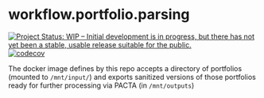# workflow.portfolio.parsing

[![Project Status: WIP – Initial development is in progress, but there has not yet been a stable, usable release suitable for the public.](https://www.repostatus.org/badges/latest/wip.svg)](https://www.repostatus.org/#wip)
[![codecov](https://codecov.io/gh/RMI-PACTA/workflow.portfolio.parsing/graph/badge.svg?token=ewpls5qPVK)](https://codecov.io/gh/RMI-PACTA/workflow.portfolio.parsing)

The docker image defines by this repo accepts a directory of portfolios (mounted to `/mnt/input/`) and exports sanitized versions of those portfolios ready for further processing via PACTA (in `/mnt/outputs`)
